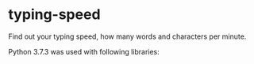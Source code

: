 # typing-speed
Find out your typing speed, how many words and characters per minute.

Python 3.7.3 was used with following libraries:
